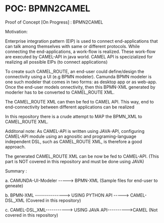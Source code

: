 # POC: BPMN2CAMEL
Proof of Concept [On Progress] : BPMN2CAMEL

Motivation:

Enterprise integration pattern (EIP) is used to connect end-applications that can talk among themselves with same or different protocols.
While connecting the end-applications, a work-flow is realized. These work-flow are executed by CAMEL-API in java world. CAMEL API is specizialized for realizing all possible EIPs (to connect applications)

To create such CAMEL_ROUTE, an end-user could define/design the connectivity using a UI (e.g BPMN modeler). Camunda BPMN modeler is one such modeler that comes in two forms: as desktop app or as web-app.
Once the end-user models onnectivity, then this BPMN-XML generated by moderler has to be converted to CAMEL_ROUTE XML. 

The CAMEL_ROUTE XML can then be fed to CAMEL API. This way, end to end-connectivity between different applications can be realized

In this repository there is a crude attempt to MAP the BPMN_XML to CAMEL_ROUTE XML.

Additonal note: As CAMEL-API is written  using JAVA-API, configuring CAMEL-API module using an agnositic and programing-language independent DSL, such as CAMEL_ROUTE XML, is therefore a good approach.

The generated CAMEL_ROUTE XML can be now be fed to CAMEL-API. (This part is NOT covered in this repository and must be done using JAVA)

Summary :

a. CAMUNDA-UI-Modeler -----> BPMN-XML  (Sample files for end-user to geneate)                           

b. BPMN-XML ---------------> USING PYTHON API -----> CAMEL-DSL_XML  (Covered in this repository)

c. CAMEL-DSL_XML-----------> USING JAVA API---------->CAMEL (Not covered in this repository)

